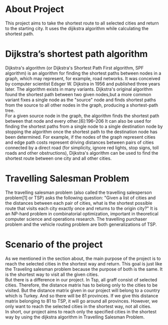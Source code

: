 # About Project
This project aims to take the shortest route to all selected cities and return to the starting city. It uses the dijikstra algorithm while calculating the shortest path.

# Dijkstra’s shortest path algorithm
Dijkstra's algorithm (or Dijkstra's Shortest Path First algorithm, SPF algorithm) is an algorithm for finding the shortest paths between nodes in a graph, which may represent, for example, road networks. It was conceived by computer scientist Edsger W. Dijkstra in 1956 and published three years later. The algorithm exists in many variants. Dijkstra's original algorithm found the shortest path between two given nodes,but a more common variant fixes a single node as the "source" node and finds shortest paths from the source to all other nodes in the graph, producing a shortest-path tree.  
For a given source node in the graph, the algorithm finds the shortest path between that node and every other.[6]:196–206 It can also be used for finding the shortest paths from a single node to a single destination node by stopping the algorithm once the shortest path to the destination node has been determined. For example, if the nodes of the graph represent cities and edge path costs represent driving distances between pairs of cities connected by a direct road (for simplicity, ignore red lights, stop signs, toll roads and other obstructions), Dijkstra's algorithm can be used to find the shortest route between one city and all other cities.

# Travelling Salesman Problem
The travelling salesman problem (also called the travelling salesperson problem[1] or TSP) asks the following question: "Given a list of cities and the distances between each pair of cities, what is the shortest possible route that visits each city exactly once and returns to the origin city?" It is an NP-hard problem in combinatorial optimization, important in theoretical computer science and operations research. The travelling purchaser problem and the vehicle routing problem are both generalizations of TSP.

# Scenario of the project 
As we mentioned in the section about, the main purpose of the project is to reach the selected cities in the shortest way and return. This goal is just like the Traveling salesman problem because the purpose of both is the same. It is the shortest way to visit all the given cities.  
But there is a difference in our project. In Tsp, all graff consist of selected cities. Therefore, the distance matrix has to belong only to the cities to be visited. But the distance matrix given in our project will belong to a country which is Turkey. And so there will be 81 provinces. If we give this distance matrix belonging to 81 to TSP, it will go around all provinces. However, we only want to reach the selected cities in the shortest way, not all cities.  
In short, our project aims to reach only the specified cities in the shortest way by using the dijkstra algorithm in Travelling Salesman Problem.
